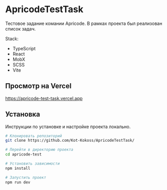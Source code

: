 # ApricodeTestTask

Тестовое задание комании Apricode. В рамках проекта был реализован список задач.
  
  Stack: 
* TypeScript
* React
* MobX
* SCSS
* Vite

## Просмотр на Vercel
https://apricode-test-task.vercel.app
## Установка 

Инструкции по установке и настройке проекта локально.

```bash
# Клонировать репозиторий
git clone https://github.com/Kot-Kokoss/ApricodeTestTask/

# Перейти в директорию проекта
cd apricode-test

# Установить зависимости
npm install

# Запустить проект
npm run dev
